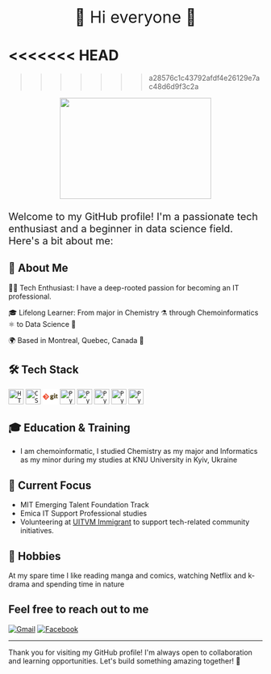 <p align="center">
  <span style="font-size: 32px;">👋 Hi everyone 👋</span>
</p>

<<<<<<< HEAD
=======

>>>>>>> a28576c1c43792afdf4e26129e7ac48d6d9f3c2a
<!-- I wanted to center it as well as the gif, do I used html -->

<p align="center">
  <img width="300" height="200" src="https://cdn.pixabay.com/animation/2023/07/03/09/57/09-57-33-900_512.gif">
</p> <!-- It is a very cute gif without alternative text and I also used html -->

<p style="font-size: 20px;">Welcome to my GitHub profile! I'm a passionate tech enthusiast and a beginner in data science field. Here's a bit about me:</p>
<!-- I wanted to make this text bigger, so I used html -->

## 🌟 About Me

<p>👩‍💻 Tech Enthusiast: I have a deep-rooted passion for becoming an IT professional.</p>
<p>🎓 Lifelong Learner: From major in Chemistry ⚗️ through Chemoinformatics ⚛️ to Data Science 🤖</p>
<p>🌍 Based in Montreal, Quebec, Canada 🍁</p>
<!-- I used html here to get rid of list dots -->

## 🛠️ Tech Stack
<!-- I wanted to use html badges here -->
<code><img width="30px" height="30" src="https://upload.wikimedia.org/wikipedia/commons/thumb/6/61/HTML5_logo_and_wordmark.svg/2048px-HTML5_logo_and_wordmark.svg.png" title="HTML5"></code>
<code><img width="30px" height="30" src="https://upload.wikimedia.org/wikipedia/commons/thumb/d/d5/CSS3_logo_and_wordmark.svg/1200px-CSS3_logo_and_wordmark.svg.png" title="CSS3"></code> 
<code><img width="30px" height="30" src="https://raw.githubusercontent.com/github/explore/80688e429a7d4ef2fca1e82350fe8e3517d3494d/topics/git/git.png" title="git"></code>
<code><img width="30px" height="30px" src="https://s3.dualstack.us-east-2.amazonaws.com/pythondotorg-assets/media/community/logos/python-logo-only.png" title="Python"></code>
<code><img width="30px" height="30px" src="https://encrypted-tbn0.gstatic.com/images?q=tbn:ANd9GcQHIk1H40_JhBpttFjSdtZ2roYoayMqIEJqFQ&s" title="Python"></code>
<code><img width="30px" height="30px" src="https://encrypted-tbn0.gstatic.com/images?q=tbn:ANd9GcRZ3chG60acuIVC7cqWZu2K1qvak8hZt15YJQ&s" title="Python"></code>
<code><img width="30px" height="30px" src="https://avatars.githubusercontent.com/u/9284941?s=280&v=4" title="Python"></code>
<code><img width="30px" height="30px" src="https://downloadlynet.ir/wp-content/uploads/2020/03/Mnova.png" title="Python"></code>

## 🎓 Education & Training

- I am chemoinformatic, I studied Chemistry as my major and Informatics as my minor during my studies at KNU University in Kyiv, Ukraine

## 🔎 Current Focus

- MIT Emerging Talent Foundation Track
- Emica IT Support Professional studies
- Volunteering at [UITVM Immigrant](https://immigrantcanada.org/uitvm/) to support tech-related community initiatives.

## 🌳 Hobbies

  At my spare time I like reading manga and comics, watching Netflix and k-drama and spending time in nature

## Feel free to reach out to me

[![Gmail](https://img.shields.io/badge/Gmail-D14836?style=for-the-badge&logo=gmail&logoColor=white)](mailto:alena.nechveeva@gmail.com)   [![Facebook](https://img.shields.io/badge/Facebook-%231877F2.svg?style=for-the-badge&logo=Facebook&logoColor=white)](https://www.facebook.com/profile.php?id=100006719085116)

---

Thank you for visiting my GitHub profile! I'm always open to collaboration and learning opportunities. Let's build something amazing together! 🚀
